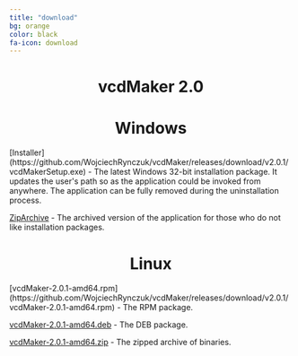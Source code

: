 ```yaml
---
title: "download"
bg: orange
color: black
fa-icon: download
---
```

<center><h1>vcdMaker 2.0</h1></center>
<center><i class="fa fa-windows fa-4x" aria-hidden="true"></i><h1>Windows</h1></center>
[Installer](https://github.com/WojciechRynczuk/vcdMaker/releases/download/v2.0.1/vcdMakerSetup.exe) - The latest Windows 32-bit installation package. It updates the user's path so as the application could be invoked from anywhere. The application can be fully removed during the uninstallation process.

[ZipArchive](https://github.com/WojciechRynczuk/vcdMaker/releases/download/v2.0.1/vcdMaker.zip) - The archived version of the application for those who do not like installation packages.
<center><i class="fa fa-linux fa-4x" aria-hidden="true"></i><h1>Linux</h1></center>
[vcdMaker-2.0.1-amd64.rpm](https://github.com/WojciechRynczuk/vcdMaker/releases/download/v2.0.1/vcdMaker-2.0.1-amd64.rpm) - The RPM package.

[vcdMaker-2.0.1-amd64.deb](https://github.com/WojciechRynczuk/vcdMaker/releases/download/v2.0.1/vcdMaker-2.0.1-amd64.deb) - The DEB package.

[vcdMaker-2.0.1-amd64.zip](https://github.com/WojciechRynczuk/vcdMaker/releases/download/v2.0.1/vcdMaker-2.0.1-amd64.zip) - The zipped archive of binaries.
